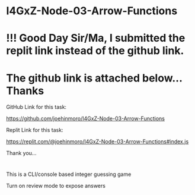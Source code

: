 # I4GxZ-Node-03-Arrow-Functions

# !!! Good Day Sir/Ma, I submitted the replit link instead of the github link.

# The github link is attached below... Thanks

GitHub Link for this task:

https://github.com/joehinmoro/I4GxZ-Node-03-Arrow-Functions

Replit Link for this task:

https://replit.com/@joehinmoro/I4GxZ-Node-03-Arrow-Functions#index.js

Thank you...

#

This is a CLI/console based integer guessing game

Turn on review mode to expose answers
